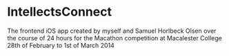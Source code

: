 IntellectsConnect
=================
The frontend iOS app created by myself and Samuel Horlbeck Olsen over the course of 24 hours for the Macathon competition at Macalester College 28th of February to 1st of March 2014
